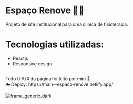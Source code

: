 #    Espaço Renove 👩‍⚕️️
Projeto de site institucional para uma clinica de fisioterapia. <br>
# Tecnologias utilizadas: 
- Reactjs
- Responsive design
<br>
Todo UI/UX da página foi feito por mim 🤍 <br>
☁️ Deploy: https://main--espaco-renove.netlify.app/

![frame_generic_dark](https://github.com/luanasa/espaco_renove/assets/38231334/79df06e2-7b53-474d-af96-c7fcd0ebab65)


